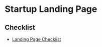 # Startup Landing Page

## Checklist

- [Landing Page Checklist](https://landingpage.fyi/landing-page-checklist)

<!--
https://midday.ai/en

https://midday.ai
https://alguna.io
https://zoltarlabs.com
https://saaslandings.com

Generator

https://github.com/zinedkaloc/aipage.dev
-->

<!--
https://landingpage.com.br
https://pagebuilder.com.br
-->
